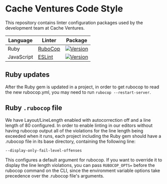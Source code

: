 # Cache Ventures Code Style

This repository contains linter configuration packages used by the development
team at Cache Ventures.

| Language   | Linter                          | Package                                                                                                                                 |
|------------|---------------------------------|-----------------------------------------------------------------------------------------------------------------------------------------|
| Ruby       | [RuboCop](/ruby/rubocop.yml)    | [![Version](https://badge.fury.io/rb/rubocop-cache-ventures.svg)](https://rubygems.org/gems/rubocop-cache-ventures)                     |
| JavaScript | [ESLint](/javascript/index.js)  | [![Version](https://img.shields.io/npm/v/eslint-config-cache-ventures.svg)](https://www.npmjs.org/package/eslint-config-cache-ventures) |

## Ruby updates

After the Ruby gem is updated in a project, in order to get rubocop to read the
new rubocop.yml, you may need to run `rubocop --restart-server`.

## Ruby `.rubocop` file

We have Layout/LineLength enabled with autocorrection off and a line length of 80 configured. In order to enable linting in our editors without having rubocop output all of the violations for the line length being exceeded when it runs, each project including the Ruby gem should have a .rubocop file in its base directory, containing the following line:

```
--display-only-fail-level-offenses
```

This configures a default argument for rubocop. If you want to override it to display the line length violations, you can pass `RUBOCOP_OPTS=` before the rubocop command on the CLI, since the environment variable options take precedence over the .rubocop file's arguments.
